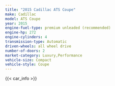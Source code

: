 ```yaml
---
title: "2015 Cadillac ATS Coupe"
make: Cadillac
model: ATS Coupe
year: 2015
engine-fuel-type: premium unleaded (recommended)
engine-hp: 272
engine-cylinders: 4
transmission-type: Automatic
driven-wheels: all wheel drive
number-of-doors: 2
market-category: Luxury,Performance
vehicle-size: Compact
vehicle-style: Coupe
---
```


{{< car_info >}}
